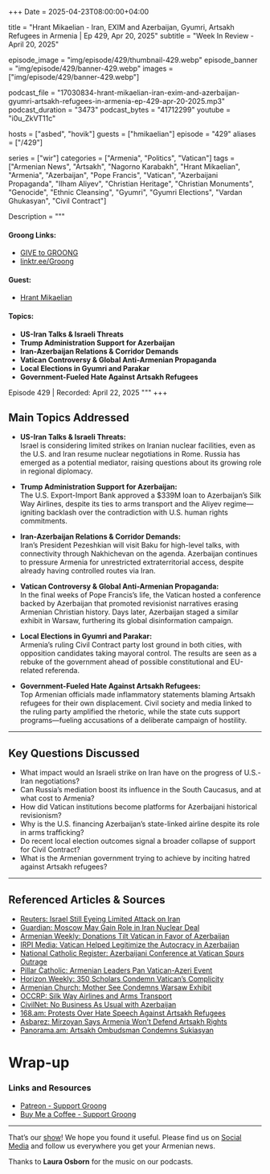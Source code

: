 +++
Date = 2025-04-23T08:00:00+04:00

title = "Hrant Mikaelian - Iran, EXIM and Azerbaijan, Gyumri, Artsakh Refugees in Armenia | Ep 429, Apr 20, 2025"
subtitle = "Week In Review - April 20, 2025"

episode_image = "img/episode/429/thumbnail-429.webp"
episode_banner = "img/episode/429/banner-429.webp"
images = ["img/episode/429/banner-429.webp"]

podcast_file = "17030834-hrant-mikaelian-iran-exim-and-azerbaijan-gyumri-artsakh-refugees-in-armenia-ep-429-apr-20-2025.mp3"
podcast_duration = "3473"
podcast_bytes = "41712299"
youtube = "i0u_ZkVT11c"

hosts = ["asbed", "hovik"]
guests = ["hmikaelian"]
episode = "429"
aliases = ["/429"]

series = ["wir"]
categories = ["Armenia", "Politics", "Vatican"]
tags = ["Armenian News", "Artsakh", "Nagorno Karabakh", "Hrant Mikaelian", "Armenia", "Azerbaijan", "Pope Francis", "Vatican", "Azerbaijani Propaganda", "Ilham Aliyev", "Christian Heritage", "Christian Monuments", "Genocide", "Ethnic Cleansing", "Gyumri", "Gyumri Elections", "Vardan Ghukasyan", "Civil Contract"]

Description = """

#### Groong Links:
* [GIVE to GROONG](https://podcasts.groong.org/donate)
* [linktr.ee/Groong](https://linktr.ee/groong)

#### Guest:
* [Hrant Mikaelian](/guest/hmikaelian)

#### Topics:
- **US-Iran Talks & Israeli Threats**
- **Trump Administration Support for Azerbaijan**
- **Iran-Azerbaijan Relations & Corridor Demands**
- **Vatican Controversy & Global Anti-Armenian Propaganda**
- **Local Elections in Gyumri and Parakar**
- **Government-Fueled Hate Against Artsakh Refugees**

Episode 429 | Recorded: April 22, 2025 """
+++

## **Main Topics Addressed**

- **US-Iran Talks & Israeli Threats:**  
  Israel is considering limited strikes on Iranian nuclear facilities, even as the U.S. and Iran resume nuclear negotiations in Rome. Russia has emerged as a potential mediator, raising questions about its growing role in regional diplomacy.

- **Trump Administration Support for Azerbaijan:**  
  The U.S. Export-Import Bank approved a $339M loan to Azerbaijan’s Silk Way Airlines, despite its ties to arms transport and the Aliyev regime—igniting backlash over the contradiction with U.S. human rights commitments.

- **Iran-Azerbaijan Relations & Corridor Demands:**  
  Iran’s President Pezeshkian will visit Baku for high-level talks, with connectivity through Nakhichevan on the agenda. Azerbaijan continues to pressure Armenia for unrestricted extraterritorial access, despite already having controlled routes via Iran.

- **Vatican Controversy & Global Anti-Armenian Propaganda:**  
  In the final weeks of Pope Francis’s life, the Vatican hosted a conference backed by Azerbaijan that promoted revisionist narratives erasing Armenian Christian history. Days later, Azerbaijan staged a similar exhibit in Warsaw, furthering its global disinformation campaign.

- **Local Elections in Gyumri and Parakar:**  
  Armenia’s ruling Civil Contract party lost ground in both cities, with opposition candidates taking mayoral control. The results are seen as a rebuke of the government ahead of possible constitutional and EU-related referenda.

- **Government-Fueled Hate Against Artsakh Refugees:**  
  Top Armenian officials made inflammatory statements blaming Artsakh refugees for their own displacement. Civil society and media linked to the ruling party amplified the rhetoric, while the state cuts support programs—fueling accusations of a deliberate campaign of hostility.

---

## **Key Questions Discussed**

- What impact would an Israeli strike on Iran have on the progress of U.S.-Iran negotiations?  
- Can Russia’s mediation boost its influence in the South Caucasus, and at what cost to Armenia?  
- How did Vatican institutions become platforms for Azerbaijani historical revisionism?  
- Why is the U.S. financing Azerbaijan’s state-linked airline despite its role in arms trafficking?  
- Do recent local election outcomes signal a broader collapse of support for Civil Contract?  
- What is the Armenian government trying to achieve by inciting hatred against Artsakh refugees?

---

## **Referenced Articles & Sources**

- [Reuters: Israel Still Eyeing Limited Attack on Iran](https://www.reuters.com/world/middle-east/israel-still-eyeing-limited-attack-irans-nuclear-facilities-2025-04-19/)  
- [Guardian: Moscow May Gain Role in Iran Nuclear Deal](https://www.theguardian.com/world/2025/apr/20/moscow-may-gain-key-role-in-iran-nuclear-deal-as-us-talks-progress)  
- [Armenian Weekly: Donations Tilt Vatican in Favor of Azerbaijan](https://armenianweekly.com/2024/05/21/donations-tilt-vatican-in-favor-of-azerbaijan/)  
- [IRPI Media: Vatican Helped Legitimize the Autocracy in Azerbaijan](https://irpimedia.irpi.eu/en-how-the-vatican-helped-legitimize-the-autocracy-in-azerbaijanen/)  
- [National Catholic Register: Azerbaijani Conference at Vatican Spurs Outrage](https://www.ncregister.com/commentaries/gregorian-azerbaijan-conference)  
- [Pillar Catholic: Armenian Leaders Pan Vatican-Azeri Event](https://www.pillarcatholic.com/p/armenian-leaders-pan-vatican-azeri)  
- [Horizon Weekly: 350 Scholars Condemn Vatican’s Complicity](https://horizonweekly.ca/en/over-350-scholars-condemn-vaticans-complicity-in-azerbaijans-erasure-of-armenian-heritage/)  
- [Armenian Church: Mother See Condemns Warsaw Exhibit](https://www.armenianchurch.org/en/news/%E2%80%8B%E2%80%8Bmother-see-condemns-the-organization-of-the-western-azerbaijan-exhibition-in-warsaw/11800)  
- [OCCRP: Silk Way Airlines and Arms Transport](https://www.occrp.org/en/investigations/the-aviation-complex-that-transports-weapons-for-azerbaijan)  
- [CivilNet: No Business As Usual with Azerbaijan](https://www.civilnet.am/en/news/757077/no-business-as-usual-with-azerbaijan-until-progress-on-peace-with-armenia-says-us/)  
- [168.am: Protests Over Hate Speech Against Artsakh Refugees](https://168.am/2025/04/20/2202876.html)  
- [Asbarez: Mirzoyan Says Armenia Won’t Defend Artsakh Rights](https://asbarez.com/yerevan-wont-defend-artsakh-armenians-rights-because-they-dont-live-there-mirzoyan-says/)  
- [Panorama.am: Artsakh Ombudsman Condemns Sukiasyan](https://www.panorama.am/en/news/2025/04/18/Artsakh-ombudsman/3129377)  


# Wrap-up

### **Links and Resources**

* [Patreon - Support Groong](https://www.patreon.com/ann_groong)
* [Buy Me a Coffee - Support Groong](https://www.buymeacoffee.com/groong)

---

That’s our [show](https://podcasts.groong.org/)! We hope you found it useful. Please find us on [Social Media](https://linktr.ee/groong) and follow us everywhere you get your Armenian news.

Thanks to **Laura Osborn** for the music on our podcasts.
